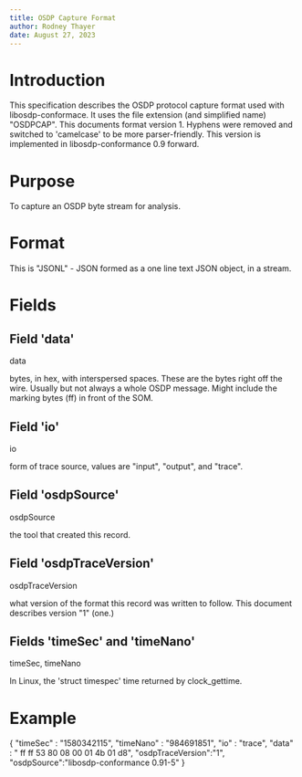 ```yaml
---
title: OSDP Capture Format
author: Rodney Thayer
date: August 27, 2023
---
```


Introduction
============

This specification describes the OSDP protocol capture format used with libosdp-conformace.  It uses the file extension (and simplified name) "OSDPCAP".
This documents format version 1.  Hyphens were removed and switched to 'camelcase' to be more parser-friendly.  This version is implemented in libosdp-conformance 0.9 forward.

Purpose
=======

To capture an OSDP byte stream for analysis.

Format
======

This is "JSONL" - JSON formed as a one line text JSON object, in a stream.

Fields
======

Field 'data'
------------

data

bytes, in hex, with interspersed spaces.  These are the bytes right off the wire.  Usually but not always a whole OSDP message.  Might include the marking bytes (ff) in front of the SOM.

Field 'io'
----------

io

form of trace source, values are "input", "output", and "trace".

Field 'osdpSource'
------------------

osdpSource

the tool that created this record.

Field 'osdpTraceVersion'
------------------------

osdpTraceVersion

what version of the format this record was written to follow.  This document describes version "1" (one.)

Fields 'timeSec' and 'timeNano'
-------------------------------

timeSec, timeNano

In Linux, the 'struct timespec' time returned by clock_gettime.

Example
=======

{ "timeSec" : "1580342115", "timeNano" : "984691851", "io" : "trace", "data" : " ff ff 53 80 08 00 01 4b 01 d8", "osdpTraceVersion":"1", "osdpSource":"libosdp-conformance 0.91-5" }

